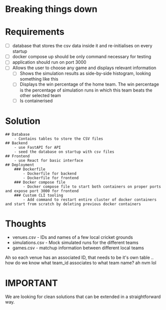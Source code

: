 # Breaking things down

# Requirements
- [ ] database that stores the csv data inside it and re-initialises on every startup
- [ ] docker compose up should be only command necessary for testing
- [ ] application should run on port 3000
- [ ] Allows the user to choose any game and displays relevant information
    - [ ] Shows the simulation results as side-by-side histogram, looking something like this
    - [ ] Displays the win percentage of the home team. The win percentage is the percentage of simulation runs in which this team beats the other selected team
    - [ ] Is containerised 

# Solution
    ## Database
        - Contains tables to store the CSV files
    ## Backend
        - use FastAPI for API
        - seed the database on startup with csv files
    ## Frontend
        - use React for basic interface
    ## Deployment 
        ### Dockerfile
            - Dockerfile for backend
            - Dockerfile for frontend
        ### Docker compose file
            - Docker compose file to start both containers on proper ports and expose port 3000 for frontend
        ### Custom CLI tooling
            - Add command to restart entire cluster of docker containers and start from scratch by deleting previous docker containers
# Thoughts

- venues.csv - IDs and names of a few local cricket grounds
- simulations.csv - Mock simulated runs for the different teams
- games.csv - matchup information between different local teams


Ah so each venue has an associated ID, that needs to be it's own table
.. how do we know what team_id associates to what team name? ah nvm lol





# IMPORTANT
We are looking for clean solutions that can be extended in a straightforward way.